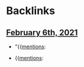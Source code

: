 
# Backlinks
## [February 6th, 2021](<February 6th, 2021.md>)
- "{{[mentions](<mentions.md>):

- {{[mentions](<mentions.md>):

